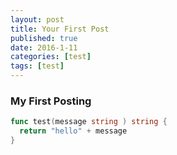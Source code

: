 ```yaml
---
layout: post
title: Your First Post
published: true
date: 2016-1-11
categories: [test]
tags: [test]
---
```


### My First Posting

```go
func test(message string ) string {
  return "hello" + message
}
```
